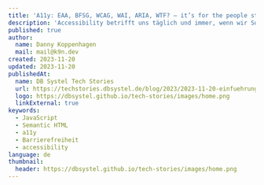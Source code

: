 ```yaml
---
title: 'A11y: EAA, BFSG, WCAG, WAI, ARIA, WTF? – it’s for the people stupid!'
description: 'Accessibility betrifft uns täglich und immer, wenn wir Software verwenden. Es ist an uns, diese umzusetzen. In unserem Talk von der W-JAX am 07.11.2023 zeigen wir euch, wie ihr eure Webanwendungen von Beginn an mit einfachen Mitteln zu einem hohen Grad barrierefrei gestaltet und entwickelt.'
published: true
author:
  name: Danny Koppenhagen
  mail: mail@k9n.dev
created: 2023-11-20
updated: 2023-11-20
publishedAt:
  name: DB Systel Tech Stories
  url: https://techstories.dbsystel.de/blog/2023/2023-11-20-einfuehrung-barrierefreiheit-web.html
  logo: https://dbsystel.github.io/tech-stories/images/home.png
  linkExternal: true
keywords:
  - JavaScript
  - Semantic HTML
  - a11y
  - Barrierefreiheit
  - accessibility
language: de
thumbnail:
  header: https://dbsystel.github.io/tech-stories/images/home.png
---
```

